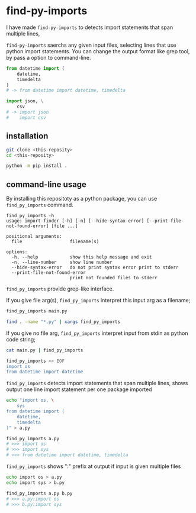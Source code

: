 # find-py-imports

I have made `find-py-imports` to detects import statements that span multiple lines, 

`find-py-imports` saerchs any given input files, selecting lines that use python import statements.
You can change the output format like grep tool, by pass a option to command-line.

```python
from datetime import (
    datetime,
    timedelta
)
# -> from datetime import datetime, timedelta

import json, \
    csv
# -> import json
#    import csv
```

## installation

```bash
git clone <this-reposity>
cd <this-reposity>

python -m pip install .
```

## command-line usage

By installing this repositoty as a python package, you can use `find_py_imports` command.

```plain
find_py_imports -h
usage: import-finder [-h] [-n] [--hide-syntax-error] [--print-file-not-found-error] [file ...]

positional arguments:
  file                  filename(s)

options:
  -h, --help            show this help message and exit
  -n, --line-number     show line number
  --hide-syntax-error   do not print syntax error print to stderr
  --print-file-not-found-error
                        print not founded files to stderr
```

`find_py_imports` provide grep-like interface.

If you give file arg(s), `find_py_imports` interpret this input arg as a filename;

```bash
find_py_imports main.py

find . -name "*.py" | xargs find_py_imports
```

If you give no file arg, `find_py_imports` interpret input from stdin as python code string;

```bash
cat main.py | find_py_imports

find_py_imports << EOF
import os
from datetime import datetime
```

`find_py_imports` detects import statements that span multiple lines,
shows output one line import statement per one package imported

```bash
echo "import os, \
    sys
from datetime import (
    datetime,
    timedelta
)" > a.py

find_py_imports a.py
# >>> import os
# >>> import sys
# >>> from datetime import datetime, timedelta
```


`find_py_imports` shows "<filename>:" prefix at output if input is given multiple files

```bash
echo import os > a.py
echo import sys > b.py

find_py_imports a.py b.py
# >>> a.py:import os
# >>> b.py:import sys
```

